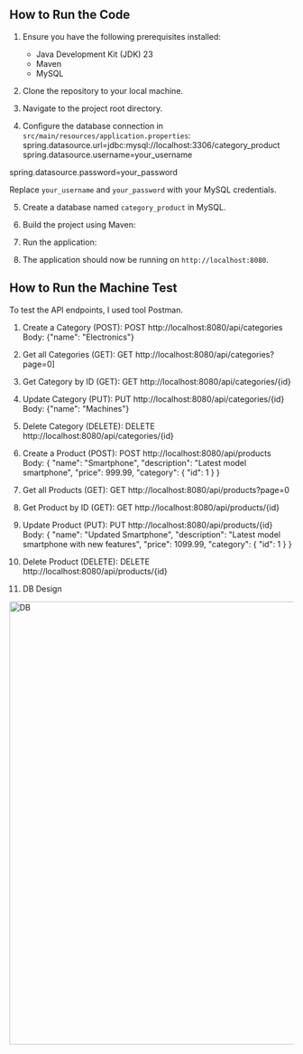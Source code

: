 ## How to Run the Code

1. Ensure you have the following prerequisites installed:
   - Java Development Kit (JDK) 23
   - Maven
   - MySQL

2. Clone the repository to your local machine.

3. Navigate to the project root directory.

4. Configure the database connection in `src/main/resources/application.properties`:
spring.datasource.url=jdbc:mysql://localhost:3306/category_product
spring.datasource.username=your_username

spring.datasource.password=your_password

Replace `your_username` and `your_password` with your MySQL credentials.

5. Create a database named `category_product` in MySQL.

6. Build the project using Maven:
   
7. Run the application:

8. The application should now be running on `http://localhost:8080`.

## How to Run the Machine Test

To test the API endpoints, I used tool Postman.

1. Create a Category (POST):
POST http://localhost:8080/api/categories
Body: {"name": "Electronics"}


2. Get all Categories (GET):
   GET http://localhost:8080/api/categories?page=0]


3. Get Category by ID (GET):
GET http://localhost:8080/api/categories/{id}


4. Update Category (PUT):
PUT http://localhost:8080/api/categories/{id}
Body: {"name": "Machines"}


5. Delete Category (DELETE):
DELETE http://localhost:8080/api/categories/{id}


6. Create a Product (POST):
   POST http://localhost:8080/api/products
Body: {
"name": "Smartphone",
"description": "Latest model smartphone",
"price": 999.99,
"category": {
"id": 1
}
}



7. Get all Products (GET):
   GET http://localhost:8080/api/products?page=0



8. Get Product by ID (GET):
GET http://localhost:8080/api/products/{id}


9. Update Product (PUT):
PUT http://localhost:8080/api/products/{id}
Body: {
"name": "Updated Smartphone",
"description": "Latest model smartphone with new features",
"price": 1099.99,
"category": {
"id": 1
}
}


10. Delete Product (DELETE):
 DELETE http://localhost:8080/api/products/{id}


11. DB Design
<img width="785" alt="DB" src="https://github.com/user-attachments/assets/4a4ef0bb-fc18-4484-aa9a-5dd09cfa0a54">

